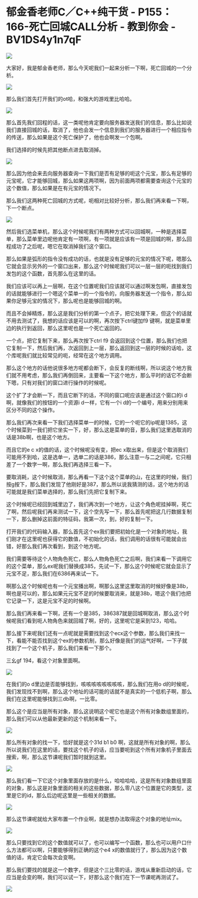 # 郁金香老师C／C++纯干货 - P155：166-死亡回城CALL分析 - 教到你会 - BV1DS4y1n7qF

![](img/f09ba7d9c36e195aaa708c34ca718ea1_0.png)

大家好，我是郁金香老师，那么今天呢我们一起来分析一下啊，死亡回城的一个分析。

![](img/f09ba7d9c36e195aaa708c34ca718ea1_2.png)

那么我们首先打开我们的ot哈，和强大的游戏里比哈哈。

![](img/f09ba7d9c36e195aaa708c34ca718ea1_4.png)

那么首先我们回程的话，这一类呢他肯定要向服务器发送我们的信息，那么比如说我们直接回城的话，取消了，他也会发一个信息到我们的服务器进行一个相应指令的传送，那么如果是这个死亡保护了，他也会啊发一个包啊。

我们选择的时候先把其他断点进去取消掉。

![](img/f09ba7d9c36e195aaa708c34ca718ea1_6.png)

那么因为他会来去向服务器查询一下我们是否有足够的呃这个元宝，那么有足够的元宝呢，它才能够回城，那么如果这两项啊，因为前面两项都需要查询这个元宝的这个数值，那么如果是在有元宝的情况下。

那么我们这两种死亡回城的方式呢，呃相对比较好分析，那么我们再来看一下啊，下一个断点。

![](img/f09ba7d9c36e195aaa708c34ca718ea1_8.png)

然后我们选菜单机，那么这个时候呢我们有两种方式可以回城啊，一种是选择菜单，那么菜单里边呢他肯定有一项啊，有一项就是应该有一项是回城的啊，那么回程成功了之后呢，嗯它在取消掉我们这个窗口。

那么如果是弧形的指令没有成功的话，也就是没有足够的元宝的情况下呢，嗯那么它就会显示另外的一个窗口出来，那么这个时候呢我们可以一层一层的呃找到我们发包的这个函数，首先那么在这里的话。

我们应该可以再上一层啊，在这个位置呢我们应该就可以通过啊发包啊，直接发包的话就能够进行一个嗯这个菜单一的一个指令的，向服务器发送一个指令，那么如果你足够元宝的情况下，那么呢也是能够回城的啊。

而且不会掉精炼，那么这是我们分析的第一个点子，把它处理下来，但这个的话就不用去测试了，我想的话应该是可以的啊，再次按下ctrl键加f9 键啊，就是菜单里边的执行到返回，那么这里呢也是一个死亡返回的。

一个点，把它复制下来，那么再次按下ctrl f9 会返回到这个位置，那么我们也把它复制一下，然后我们再，次返回到上一层，那么返回到这一层的时候的话哈，这个库呢我们就比较常见的呃，经常在这个地方调用。

那么这个地方的话他说很多地方呢都会断下，会反复的断线啊，所以说这个地方我们就不用考虑，那么我们再倒回来，主要看一下这个地方，那么平时的话它不会断下嗯，只有对我们的窗口进行操作的时候呢。

这个扩了才会断一下，而且它断下的话，不同的窗口呢应该是通过这个窗口的i d啊，就像我们的按钮的一个资源i d一样，它有一个i d的一个编号，用来分别用来区分不同的这个操作。

那么我们再次来看一下我们选择菜单一的时候，它的一个呃它的ip呢是1385，这个时候菜到一我们把它坐实一下，好，那么这是菜单的音，那么我们这里选取消的话是38b啊，也是这个地方。

而且它的e c x的值的话，这个时候呢没有变，把ec x取出来，但是这个取消我们可能用不到哈，这是选单一，选单二的话是386，那么注意一与二之间呢，它只相差了一个数字一啊，那么我们再选择三看一下。

要取消耗，这个时候取消，那么再看一下这个这个菜单的山，在这里的时候，我们按g按下，那么我们发现了他刚好是387，那么所以说我猜测的话，这个地方的话可能就是我们菜单选择的，那么我们先把它复制下来。

这个时候呢已经回到城里边了，我们再次到一个地方，让这个角色呢挂掉啊，死亡了啊，然后呢我们再来测试一下，这个空先写一下，那么首先呢把这几行数据复制一下，那么删掉这前面的特征码，我第一次，到，好的复制一下。

打开我们的代码输入器，那么首先这个ex我们要把初始化是一个对象的地址，我们刚才在这里呢也获得它的数值，不初始化的话，我们调用的话很有可能就会出错，好那么我们再次看到，到这个地方呢。

我们需要等待这个人物角色死亡，那么人物角色死亡之后啊，我们来看一下调用它的这个菜单，那么ex呢我们替换成385，先试一下，那么这个时候呢它就会显示了元宝不足，那么我们在6386再来试一下。

啊那么这个时候呢也有一个元宝播出啊，啊那么这里这里取消的时候好像是38b，啊也是可以的，那么如果元元宝不足的时候要取消来，就是38b，嗯这个我们也把它记录一下，这是元宝不足的时候啊。

那么我们再来看一下啊，还有一个是385，386387就是回城啊取消，那么这个时候呢我们看到呃人物角色来就回城了啊，好的，这里呢它是采到123，哈哈。

那么接下来呢我们还有一点呢就是需要找到这个ecx这个参数，那么我们来找一下，看能不能否找到这个ex的参数机制，那么好像是我们的运气好啊，一下子就找到了一个这个机子，那么我们来看一下那个。

三幺gf 194，看这个对象里面啊。

![](img/f09ba7d9c36e195aaa708c34ca718ea1_10.png)

在我们的o d里边是否能够找到，咳咳咳咳咳咳咳咳，那么我们在用o d的时候呢，我们发现找不到啊，那么这个地址的话可能的话就不是真实的一个低机子啊，那么我们在这里呢能够找到三db啊，一比零。

那么这个是应当是所有对象，那么这说明这个呢它也是这个所有对象数组里面的，那么我们可以从他最新更新的这个机制来看一下。



![](img/f09ba7d9c36e195aaa708c34ca718ea1_12.png)

那么所有对象的找一下，恰好就是这个31d b1 b0 啊，这就是所有对象的啊，那么所以说我们在这里的话，要找这个机子的话，应当要呃到这个所有对象机子里面去搜索，啊，那么这节课呢我们暂时就到这里。



![](img/f09ba7d9c36e195aaa708c34ca718ea1_14.png)

那么我们看一下它这个对象里面存放的是什么，哈哈哈哈，这是所有对象数组里面的对象，那么这是对象里面的相关的这些数据，那么零八这个位置是它的类型，这里是它的id，那么后边呢这里是一些相关的数据。



![](img/f09ba7d9c36e195aaa708c34ca718ea1_16.png)

那么这节课呢就给大家布置一个作业啊，就是想办法取得这个对象的地址mix。

![](img/f09ba7d9c36e195aaa708c34ca718ea1_18.png)

那么只要找到它的这个数值就可以了，也可以编写一个函数，那么也可以用户口什么方法都可以啊，只要能够得到正确的这个e4 x的数值就行了，那么因为这个数值的话，肯定它会每次会变啊。

那么我们要找的就是这一个数字，但是这个三比零的话，游戏从重新启动的话，它应当是会变的啊，我们可以试一下，好那么这个我们在下一节课呢再测试了。



![](img/f09ba7d9c36e195aaa708c34ca718ea1_20.png)